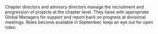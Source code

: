 <p>Chapter directors and advisory directors manage the recruitment and progression of projects at the chapter level. They liaise with appropriate Global Managers for support and report back on progress at divisional meetings. Roles become available in September, keep an eye out for open roles:</p>
